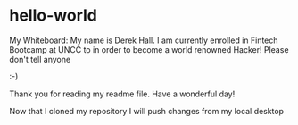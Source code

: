 # hello-world
My Whiteboard: 
My name is Derek Hall. I am currently enrolled in Fintech Bootcamp at UNCC to in order to become a world renowned Hacker! Please don't tell anyone

:-)

Thank you for reading my readme file.
Have a wonderful day!

Now that I cloned my repository I will push changes from my local desktop

